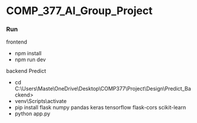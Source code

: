 # COMP_377_AI_Group_Project

### Run

frontend 
- npm install
- npm run dev

backend Predict
- cd C:\Users\Maste\OneDrive\Desktop\COMP377\Project\Design\Predict_Backend>
- venv\Scripts\activate
- pip install flask numpy pandas keras tensorflow flask-cors scikit-learn
- python app.py


